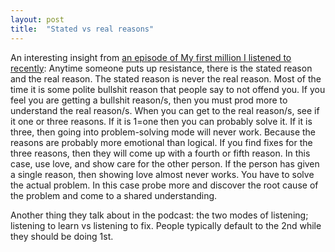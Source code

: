 ```yaml
---
layout: post
title:  "Stated vs real reasons"
---
```


An interesting insight from [an episode of My first million I listened to recently](https://podcasts.apple.com/us/podcast/44-new-e-mail-clients-sharing-craigslist-office-how/id1469759170?i=1000465130386): Anytime someone puts up resistance, there is the stated reason and the real reason. The stated reason is never the real reason. Most of the time it is some polite bullshit reason that people say to not offend you. If you feel you are getting a bullshit reason/s, then you must prod more to understand the real reason/s. When you can get to the real reason/s, see if it one or three reasons. If it is 1=one then you can probably solve it. If it is three, then going into problem-solving mode will never work. Because the reasons are probably more emotional than logical. If you find fixes for the three reasons, then they will come up with a fourth or fifth reason. In this case, use love, and show care for the other person. If the person has given a single reason, then showing love almost never works. You have to solve the actual problem. In this case probe more and discover the root cause of the problem and come to a shared understanding.

Another thing they talk about in the podcast: the two modes of listening; listening to learn vs listening to fix. People typically default to the 2nd while they should be doing 1st.
